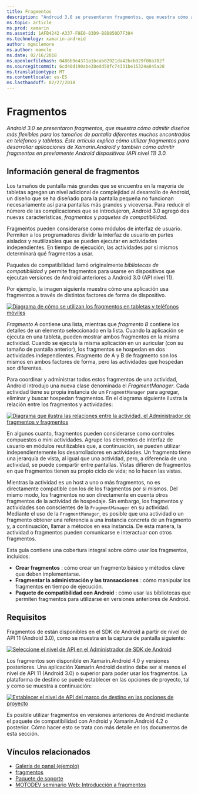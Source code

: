 ```yaml
---
title: Fragmentos
description: "Android 3.0 se presentaron fragmentos, que muestra cómo admitir diseños más flexibles para los tamaños de pantalla diferentes muchos encontrados en teléfonos y tabletas. Este artículo explica cómo utilizar fragmentos para desarrollar aplicaciones de Xamarin.Android y también cómo admitir fragmentos en previamente Android dispositivos (API nivel 11) 3.0."
ms.topic: article
ms.prod: xamarin
ms.assetid: 1AFB4242-A337-F8E0-83D9-B8D850D7F384
ms.technology: xamarin-android
author: mgmclemore
ms.author: mamcle
ms.date: 02/16/2018
ms.openlocfilehash: 0486b9e4371a1bcab02921da42bcb929f00a782f
ms.sourcegitcommit: 6cd40d190abe38edd50fc74331be15324a845a28
ms.translationtype: MT
ms.contentlocale: es-ES
ms.lasthandoff: 02/27/2018
---
```

# <a name="fragments"></a>Fragmentos

_Android 3.0 se presentaron fragmentos, que muestra cómo admitir diseños más flexibles para los tamaños de pantalla diferentes muchos encontrados en teléfonos y tabletas. Este artículo explica cómo utilizar fragmentos para desarrollar aplicaciones de Xamarin.Android y también cómo admitir fragmentos en previamente Android dispositivos (API nivel 11) 3.0._

## <a name="fragments-overview"></a>Información general de fragmentos

Los tamaños de pantalla más grandes que se encuentra en la mayoría de tabletas agregan un nivel adicional de complejidad al desarrollo de Android, un diseño que se ha diseñado para la pantalla pequeña no funcionan necesariamente así para pantallas más grandes y viceversa. Para reducir el número de las complicaciones que se introdujeron, Android 3.0 agregó dos nuevas características, *fragmentos* y *paquetes de compatibilidad*.

Fragmentos pueden considerarse como módulos de interfaz de usuario. Permiten a los programadores dividir la interfaz de usuario en partes aislados y reutilizables que se pueden ejecutar en actividades independientes. En tiempo de ejecución, las actividades por sí mismos determinará qué fragmentos a usar.

Paquetes de compatibilidad llamó originalmente *bibliotecas de compatibilidad* y permite fragmentos para usarse en dispositivos que ejecutan versiones de Android anteriores a Android 3.0 (API nivel 11).

Por ejemplo, la imagen siguiente muestra cómo una aplicación usa fragmentos a través de distintos factores de forma de dispositivo.

[![Diagrama de cómo se utilizan los fragmentos en tabletas y teléfonos móviles](images/00.png)](images/00.png)

*Fragmento A* contiene una lista, mientras que *fragmento B* contiene los detalles de un elemento seleccionado en la lista. Cuando la aplicación se ejecuta en una tableta, pueden mostrar ambos fragmentos en la misma actividad. Cuando se ejecuta la misma aplicación en un auricular (con su tamaño de pantalla anterior), los fragmentos se hospedan en dos actividades independientes. Fragmento de A y B de fragmento son los mismos en ambos factores de forma, pero las actividades que hospedan son diferentes.

Para coordinar y administrar todos estos fragmentos de una actividad, Android introdujo una nueva clase denominada el *FragmentManager*. Cada actividad tiene su propia instancia de un `FragmentManager` para agregar, eliminar y buscar hospedan fragmentos. En el diagrama siguiente ilustra la relación entre los fragmentos y actividades:

[![Diagrama que ilustra las relaciones entre la actividad, el Administrador de fragmentos y fragmentos](images/01.png)](images/01.png)

En algunos cuanto, fragmentos pueden considerarse como controles compuestos o mini actividades. Agrupe los elementos de interfaz de usuario en módulos reutilizables que, a continuación, se pueden utilizar independientemente los desarrolladores en actividades. Un fragmento tiene una jerarquía de vista, al igual que una actividad, pero, a diferencia de una actividad, se puede compartir entre pantallas. Vistas difieren de fragmentos en que fragmentos tienen su propio ciclo de vida; no lo hacen las vistas.

Mientras la actividad es un host a uno o más fragmentos, no es directamente compatible con los de los fragmentos por sí mismos. Del mismo modo, los fragmentos no son directamente en cuenta otros fragmentos de la actividad de hospedaje. Sin embargo, los fragmentos y actividades son conscientes de la `FragmentManager` en su actividad. Mediante el uso de la `FragmentManager`, es posible que una actividad o un fragmento obtener una referencia a una instancia concreta de un fragmento y, a continuación, llamar a métodos en esa instancia. De esta manera, la actividad o fragmentos pueden comunicarse e interactuar con otros fragmentos.

Esta guía contiene una cobertura integral sobre cómo usar los fragmentos, incluidos:

-   **Crear fragmentos** : cómo crear un fragmento básico y métodos clave que deben implementarse.
-   **Fragmentar la administración y las transacciones** : cómo manipular los fragmentos en tiempo de ejecución.
-   **Paquete de compatibilidad con Android** : cómo usar las bibliotecas que permiten fragmentos para utilizarse en versiones anteriores de Android.


## <a name="requirements"></a>Requisitos

Fragmentos de están disponibles en el SDK de Android a partir de nivel de API 11 (Android 3.0), como se muestra en la captura de pantalla siguiente:

[![Seleccione el nivel de API en el Administrador de SDK de Android](images/02.png)](images/02.png)

Los fragmentos son disponible en Xamarin.Android 4.0 y versiones posteriores. Una aplicación Xamarin.Android destino debe ser al menos el nivel de API 11 (Android 3.0) o superior para poder usar los fragmentos. La plataforma de destino se puede establecer en las opciones de proyecto, tal y como se muestra a continuación:

[![Establecer el nivel de API del marco de destino en las opciones de proyecto](images/03.png)](images/03.png)

Es posible utilizar fragmentos en versiones anteriores de Android mediante el paquete de compatibilidad con Android y Xamarin.Android 4.2 o posterior. Cómo hacer esto se trata con más detalle en los documentos de esta sección.


## <a name="related-links"></a>Vínculos relacionados

- [Galería de panal (ejemplo)](https://developer.xamarin.com/samples/monodroid/HoneycombGallery)
- [fragmentos](http://developer.android.com/guide/topics/fundamentals/fragments.html)
- [Paquete de soporte](http://developer.android.com/sdk/compatibility-library.html)
- [MOTODEV seminario Web: Introducción a fragmentos](http://motodev.adobeconnect.com/p9h1aqk3ttn/)

